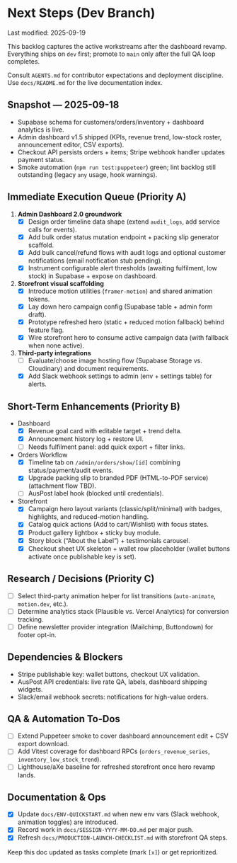 # Next Steps (Dev Branch)

Last modified: 2025-09-19

This backlog captures the active workstreams after the dashboard revamp. Everything ships on `dev` first; promote to `main` only after the full QA loop completes.

Consult `AGENTS.md` for contributor expectations and deployment discipline. Use `docs/README.md` for the live documentation index.

## Snapshot — 2025-09-18
- Supabase schema for customers/orders/inventory + dashboard analytics is live.
- Admin dashboard v1.5 shipped (KPIs, revenue trend, low-stock roster, announcement editor, CSV exports).
- Checkout API persists orders + items; Stripe webhook handler updates payment status.
- Smoke automation (`npm run test:puppeteer`) green; lint backlog still outstanding (legacy `any` usage, hook warnings).

## Immediate Execution Queue (Priority A)
1. **Admin Dashboard 2.0 groundwork**
   - [x] Design order timeline data shape (extend `audit_logs`, add service calls for events).
   - [x] Add bulk order status mutation endpoint + packing slip generator scaffold.
   - [x] Add bulk cancel/refund flows with audit logs and optional customer notifications (email notification stub pending).
   - [x] Instrument configurable alert thresholds (awaiting fulfilment, low stock) in Supabase + expose on dashboard.
2. **Storefront visual scaffolding**
   - [x] Introduce motion utilities (`framer-motion`) and shared animation tokens.
   - [x] Lay down hero campaign config (Supabase table + admin form draft).
   - [x] Prototype refreshed hero (static + reduced motion fallback) behind feature flag.
   - [x] Wire storefront hero to consume active campaign data (with fallback when none active).
3. **Third-party integrations**
   - [ ] Evaluate/choose image hosting flow (Supabase Storage vs. Cloudinary) and document requirements.
   - [x] Add Slack webhook settings to admin (env + settings table) for alerts.

## Short-Term Enhancements (Priority B)
- Dashboard
  - [x] Revenue goal card with editable target + trend delta.
  - [x] Announcement history log + restore UI.
  - [ ] Needs fulfilment panel: add quick export + filter links.
- Orders Workflow
  - [x] Timeline tab on `/admin/orders/show/[id]` combining status/payment/audit events.
  - [x] Upgrade packing slip to branded PDF (HTML-to-PDF service) (attachment flow TBD).
  - [ ] AusPost label hook (blocked until credentials).
- Storefront
  - [x] Campaign hero layout variants (classic/split/minimal) with badges, highlights, and reduced-motion handling.
  - [x] Catalog quick actions (Add to cart/Wishlist) with focus states.
  - [x] Product gallery lightbox + sticky buy module.
  - [x] Story block (“About the Label”) + testimonials carousel.
  - [x] Checkout sheet UX skeleton + wallet row placeholder (wallet buttons activate once publishable key is set).

## Research / Decisions (Priority C)
- [ ] Select third-party animation helper for list transitions (`auto-animate`, `motion.dev`, etc.).
- [ ] Determine analytics stack (Plausible vs. Vercel Analytics) for conversion tracking.
- [ ] Define newsletter provider integration (Mailchimp, Buttondown) for footer opt-in.

## Dependencies & Blockers
- Stripe publishable key: wallet buttons, checkout UX validation.
- AusPost API credentials: live rate QA, labels, dashboard shipping widgets.
- Slack/email webhook secrets: notifications for high-value orders.

## QA & Automation To-Dos
- [ ] Extend Puppeteer smoke to cover dashboard announcement edit + CSV export download.
- [ ] Add Vitest coverage for dashboard RPCs (`orders_revenue_series`, `inventory_low_stock_trend`).
- [ ] Lighthouse/aXe baseline for refreshed storefront once hero revamp lands.

## Documentation & Ops
- [x] Update `docs/ENV-QUICKSTART.md` when new env vars (Slack webhook, animation toggles) are introduced.
- [x] Record work in `docs/SESSION-YYYY-MM-DD.md` per major push.
- [x] Refresh `docs/PRODUCTION-LAUNCH-CHECKLIST.md` with storefront QA steps.

Keep this doc updated as tasks complete (mark `[x]`) or get reprioritized.
